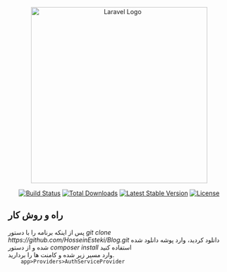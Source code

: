 <p align="center"><a href="https://laravel.com" target="_blank"><img src="https://raw.githubusercontent.com/laravel/art/master/logo-lockup/5%20SVG/2%20CMYK/1%20Full%20Color/laravel-logolockup-cmyk-red.svg" width="400" alt="Laravel Logo"></a></p>

<p align="center">
<a href="https://github.com/laravel/framework/actions"><img src="https://github.com/laravel/framework/workflows/tests/badge.svg" alt="Build Status"></a>
<a href="https://packagist.org/packages/laravel/framework"><img src="https://img.shields.io/packagist/dt/laravel/framework" alt="Total Downloads"></a>
<a href="https://packagist.org/packages/laravel/framework"><img src="https://img.shields.io/packagist/v/laravel/framework" alt="Latest Stable Version"></a>
<a href="https://packagist.org/packages/laravel/framework"><img src="https://img.shields.io/packagist/l/laravel/framework" alt="License"></a>
</p>

## راه و روش کار
<p>
 پس از اینکه برنامه را با دستور <i>git clone https://github.com/HosseinEsteki/Blog.git</i> دانلود کردید، وارد پوشه دانلود شده شده و از دستور <i>composer install</i> استفاده کنید <br>
وارد مسیر زیر شده و کامنت ها را بردارید.
<code>
    app>Providers>AuthServiceProvider
</code>
</p>
